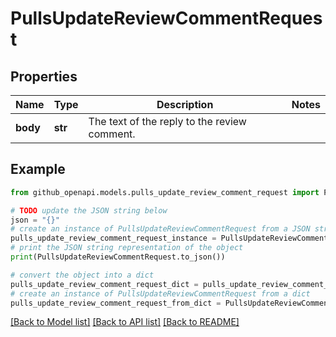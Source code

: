 # PullsUpdateReviewCommentRequest


## Properties

Name | Type | Description | Notes
------------ | ------------- | ------------- | -------------
**body** | **str** | The text of the reply to the review comment. | 

## Example

```python
from github_openapi.models.pulls_update_review_comment_request import PullsUpdateReviewCommentRequest

# TODO update the JSON string below
json = "{}"
# create an instance of PullsUpdateReviewCommentRequest from a JSON string
pulls_update_review_comment_request_instance = PullsUpdateReviewCommentRequest.from_json(json)
# print the JSON string representation of the object
print(PullsUpdateReviewCommentRequest.to_json())

# convert the object into a dict
pulls_update_review_comment_request_dict = pulls_update_review_comment_request_instance.to_dict()
# create an instance of PullsUpdateReviewCommentRequest from a dict
pulls_update_review_comment_request_from_dict = PullsUpdateReviewCommentRequest.from_dict(pulls_update_review_comment_request_dict)
```
[[Back to Model list]](../README.md#documentation-for-models) [[Back to API list]](../README.md#documentation-for-api-endpoints) [[Back to README]](../README.md)


